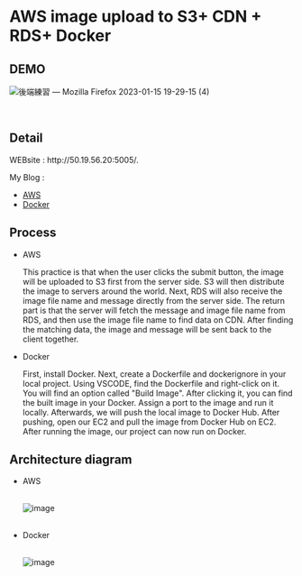 <h1>AWS image upload to S3+ CDN + RDS+ Docker</h1>
<h2>DEMO</h2>

![後端練習 — Mozilla Firefox 2023-01-15 19-29-15 (4)](https://user-images.githubusercontent.com/111422800/212543571-34ac1fc9-1dd0-40cd-a468-0037ee0621a7.gif)


 <br>
<h2>Detail</h2>
  <p> WEBsite : http://50.19.56.20:5005/.</p>
  <p> My Blog :</p>
      <ul>
        <li><a href="https://hyggenini.com/aws-%e5%9c%96%e7%89%87%e4%b8%8a%e5%82%b3s3cdn%e5%bf%ab%e5%8f%96rds%e8%b3%87%e6%96%99%e5%ba%ab/">AWS</a></li>
        <li><a href="https://hyggenini.com/%e6%9c%ac%e5%9c%b0%e5%b0%88%e6%a1%88%e9%80%8f%e9%81%8edocker%e5%9c%a8ec2%e9%81%8b%e8%a1%8c/">Docker</a></li>
      </ul>
    <h2>Process</h2>
    <ul>
      <li>AWS</li>
        <p>This practice is that when the user clicks the submit button, the image will be uploaded to S3 first from the server side. S3 will then distribute the image to servers around the world. Next, RDS will also receive the image file name and message directly from the server side. The return part is that the server will fetch the message and image file name from RDS, and then use the image file name to find data on CDN. After finding the matching data, the image and message will be sent back to the client together.</p>
      <li>Docker</li>
        <p> First, install Docker. Next, create a Dockerfile and dockerignore in your local project. Using VSCODE, find the Dockerfile and right-click on it. You will find an option called "Build Image". After clicking it, you can find the built image in your Docker. Assign a port to the image and run it locally. Afterwards, we will push the local image to Docker Hub. After pushing, open our EC2 and pull the image from Docker Hub on EC2. After running the image, our project can now run on Docker.</p>
    </ul>
    <h2>Architecture diagram</h2>
     <ul>
      <li>AWS</li>
 <br>
      
![image](https://user-images.githubusercontent.com/111422800/212542005-b4331ece-93d1-4694-b687-2f17248d96ae.png)
 
 <br>
      <li>Docker</li>
 <br>
      
![image](https://user-images.githubusercontent.com/111422800/212542020-54190e56-04cd-4d5b-9548-2aa1de0c238e.png) 

<br>
    </ul>
      


